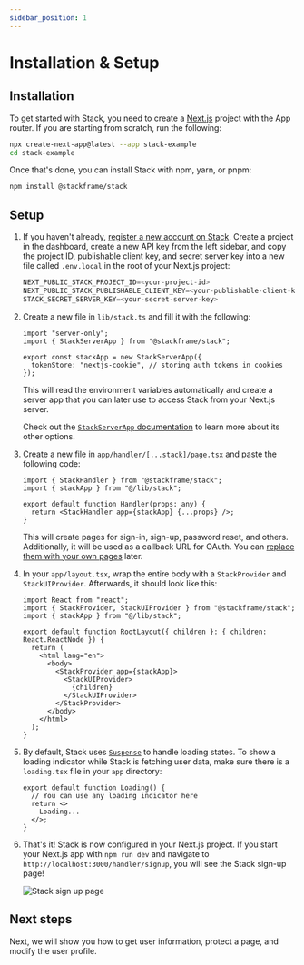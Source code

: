 ```yaml
---
sidebar_position: 1
---
```


# Installation & Setup

## Installation

To get started with Stack, you need to create a [Next.js](https://nextjs.org/docs) project with the App router. If you are starting from scratch, run the following:
  
```bash
npx create-next-app@latest --app stack-example
cd stack-example
```

Once that's done, you can install Stack with npm, yarn, or pnpm:

```bash
npm install @stackframe/stack
```

## Setup

1. If you haven't already, [register a new account on Stack](https://app.stackframe.co/handler/signup). Create a project in the dashboard, create a new API key from the left sidebar, and copy the project ID, publishable client key, and secret server key into a new file called `.env.local` in the root of your Next.js project:

    ```javascript
    NEXT_PUBLIC_STACK_PROJECT_ID=<your-project-id>
    NEXT_PUBLIC_STACK_PUBLISHABLE_CLIENT_KEY=<your-publishable-client-key>
    STACK_SECRET_SERVER_KEY=<your-secret-server-key>
    ```

2. Create a new file in `lib/stack.ts` and fill it with the following:
  
    ```tsx
    import "server-only";
    import { StackServerApp } from "@stackframe/stack";

    export const stackApp = new StackServerApp({
      tokenStore: "nextjs-cookie", // storing auth tokens in cookies
    });
    ```
  
    This will read the environment variables automatically and create a server app that you can later use to access Stack from your Next.js server.
    
    Check out the [`StackServerApp` documentation](/docs/api-documentation/app) to learn more about its other options.

3. Create a new file in `app/handler/[...stack]/page.tsx` and paste the following code: 

    ```tsx
    import { StackHandler } from "@stackframe/stack";
    import { stackApp } from "@/lib/stack";

    export default function Handler(props: any) {
      return <StackHandler app={stackApp} {...props} />;
    }
    ```

    This will create pages for sign-in, sign-up, password reset, and others. Additionally, it will be used as a callback URL for OAuth. You can [replace them with your own pages](/docs/customization/overview) later.


4. In your `app/layout.tsx`, wrap the entire body with a `StackProvider` and `StackUIProvider`. Afterwards, it should look like this:

    ```tsx
    import React from "react";
    import { StackProvider, StackUIProvider } from "@stackframe/stack";
    import { stackApp } from "@/lib/stack";

    export default function RootLayout({ children }: { children: React.ReactNode }) {
      return (
        <html lang="en">
          <body>
            <StackProvider app={stackApp}>
              <StackUIProvider>
                {children}
              </StackUIProvider>
            </StackProvider>
          </body>
        </html>
      );
    }
    ```

5. By default, Stack uses [`Suspense`](https://react.dev/reference/react/Suspense) to handle loading states. To show a loading indicator while Stack is fetching user data, make sure there is a `loading.tsx` file in your `app` directory:

    ```tsx
    export default function Loading() {
      // You can use any loading indicator here
      return <>
        Loading...
      </>;
    }
    ```

6. That's it! Stack is now configured in your Next.js project. If you start your Next.js app with `npm run dev` and navigate to `http://localhost:3000/handler/signup`, you will see the Stack sign-up page!

    ![Stack sign up page](../imgs/signup-page.png)


## Next steps

Next, we will show you how to get user information, protect a page, and modify the user profile.
